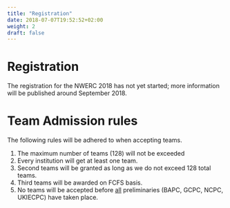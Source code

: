 ```yaml
---
title: "Registration"
date: 2018-07-07T19:52:52+02:00
weight: 2
draft: false
---
```

# Registration
The registration for the NWERC 2018 has not yet started; more information will be published around September 2018.

# Team Admission rules
The following rules will be adhered to when accepting teams.

1. The maximum number of teams (128) will not be exceeded
2. Every institution will get at least one team.
3. Second teams will be granted as long as we do not exceed 128 total teams.
3. Third teams will be awarded on FCFS basis.
4. No teams will be accepted before <u>all</u> preliminaries (BAPC, GCPC, NCPC, UKIECPC) have taken place.